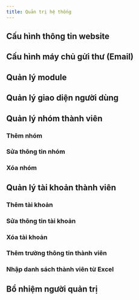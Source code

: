 ```yaml
---
title: Quản trị hệ thống
---
```


## Cấu hình thông tin website

## Cấu hình máy chủ gửi thư (Email)

## Quản lý module

## Quản lý giao diện người dùng

## Quản lý nhóm thành viên

### Thêm nhóm

### Sửa thông tin nhóm

### Xóa nhóm

## Quản lý tài khoản thành viên

### Thêm tài khoản

### Sửa thông tin tài khoản

### Xóa tài khoản

### Thêm trường thông tin thành viên

### Nhập danh sách thành viên từ Excel

## Bổ nhiệm người quản trị
